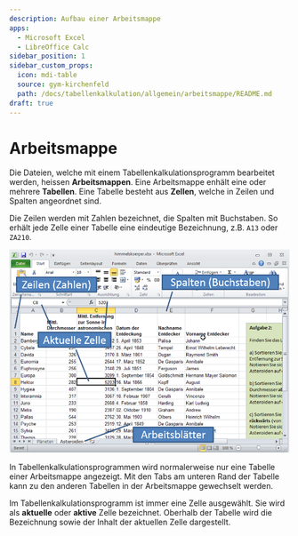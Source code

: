 ```yaml
---
description: Aufbau einer Arbeitsmappe
apps:
  - Microsoft Excel
  - LibreOffice Calc
sidebar_position: 1
sidebar_custom_props:
  icon: mdi-table
  source: gym-kirchenfeld
  path: /docs/tabellenkalkulation/allgemein/arbeitsmappe/README.md
draft: true
---
```


# Arbeitsmappe



Die Dateien, welche mit einem Tabellenkalkulationsprogramm bearbeitet werden, heissen **Arbeitsmappen**. Eine Arbeitsmappe enhält eine oder mehrere **Tabellen**. Eine Tabelle besteht aus **Zellen**, welche in Zeilen und Spalten angeordnet sind.

Die Zeilen werden mit Zahlen bezeichnet, die Spalten mit Buchstaben. So erhält jede Zelle einer Tabelle eine eindeutige Bezeichnung, z.B. `A13` oder `ZA210`.

![](./images/excel-arbeitsmappe.png)

In Tabellenkalkulationsprogrammen wird normalerweise nur eine Tabelle einer Arbeitsmappe angezeigt. Mit den Tabs am unteren Rand der Tabelle kann zu den anderen Tabellen in der Arbeitsmappe gewechselt werden.

Im Tabellenkalkulationsprogramm ist immer eine Zelle ausgewählt. Sie wird als **aktuelle** oder **aktive** Zelle bezeichnet. Oberhalb der Tabelle wird die Bezeichnung sowie der Inhalt der aktuellen Zelle dargestellt.
